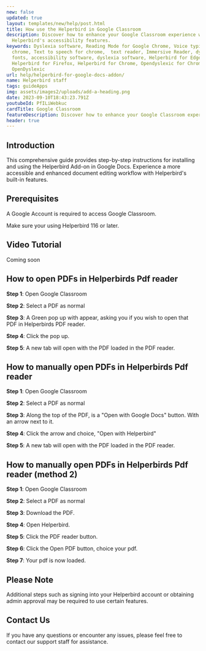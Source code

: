 ```yaml
---
new: false
updated: true
layout: templates/new/help/post.html
title: How use the Helperbird in Google Classroom
description: Discover how to enhance your Google Classroom experience with
  Helperbird's accessibility features.
keywords: Dyslexia software, Reading Mode for Google Chrome, Voice typing for
  chrome, Text to speech for chrome,  text reader, Immersive Reader, dyslexia
  fonts, accessibility software, dyslexia software, Helperbird for Edge,
  Helperbird for Firefox, Helperbird for Chrome, Opendyslexic for Chrome,
  OpenDyslexic
url: help/helperbird-for-google-docs-addon/
name: Helperbird staff
tags: guideApps
img: assets/images2/uploads/add-a-heading.png
date: 2023-09-10T18:43:23.791Z
youtubeId: PfILiWebkuc
cardTitle: Google Classroom
featureDescription: Discover how to enhance your Google Classroom experience with Helperbird's accessibility features. This step-by-step guide walks you through installation and usage, making document editing more accessible than ever.
header: true
---
```


## Introduction
This comprehensive guide provides step-by-step instructions for installing and using the Helperbird Add-on in Google Docs. Experience a more accessible and enhanced document editing workflow with Helperbird's built-in features.

## Prerequisites

A Google Account is required to access Google Classroom.

Make sure your using Helperbird 116 or later.



## Video Tutorial


Coming soon



## How to open PDFs in Helperbirds Pdf reader

**Step 1**: Open Google Classroom

**Step 2**: Select a PDF as normal

**Step 3**: A Green pop up with appear, asking you if you wish to open that PDF in Helperbirds PDF reader.

**Step 4**: Click the pop up.

**Step 5**: A new tab will open with the PDF loaded in the PDF reader.


## How to manually open PDFs in Helperbirds Pdf reader

**Step 1**: Open Google Classroom

**Step 2**: Select a PDF as normal

**Step 3**: Along the top of the PDF, is a "Open with Google Docs" button. With an arrow next to it.

**Step 4**: Click the arrow and choice, "Open with Helperbird"

**Step 5**: A new tab will open with the PDF loaded in the PDF reader.


## How to manually open PDFs in Helperbirds Pdf reader (method 2)

**Step 1**: Open Google Classroom

**Step 2**: Select a PDF as normal

**Step 3**: Download the PDF.

**Step 4**: Open Helperbird.

**Step 5**: Click the PDF reader button.

**Step 6**: Click the Open PDF button, choice your pdf.

**Step 7**: Your pdf is now loaded.

## Please Note

Additional steps such as signing into your Helperbird account or obtaining admin approval may be required to use certain features.



## Contact Us

If you have any questions or encounter any issues, please feel free to contact our support staff for assistance.
